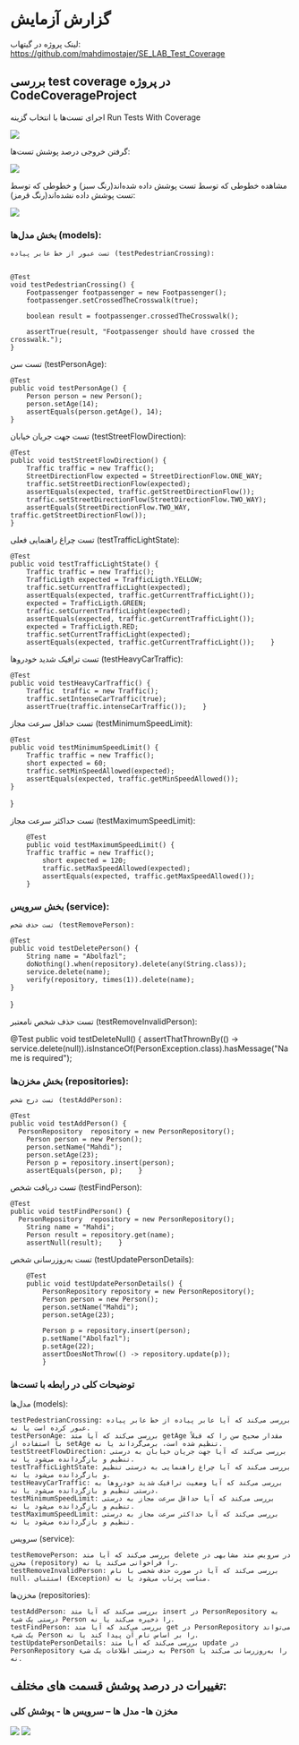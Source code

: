 # گزارش آزمایش

لینک پروژه در گیتهاب: ‌https://github.com/mahdimostajer/SE_LAB_Test_Coverage
## بررسی test coverage در پروژه CodeCoverageProject

اجرای تست‌ها با انتخاب گزینه Run Tests With Coverage

<img src="./pics/1.png">

گرفتن خروجی درصد پوشش تست‌ها:

<img src="./pics/2.png">

مشاهده خطوطی که توسط تست پوشش داده شده‌اند(رنگ سبز) و خطوطی که توسط تست پوشش داده نشده‌اند(رنگ قرمز):

<img src="./pics/3.png">

### بخش مدل‌ها (models):
    تست عبور از خط عابر پیاده (testPedestrianCrossing):

    
    @Test
    void testPedestrianCrossing() {
        Footpassenger footpassenger = new Footpassenger();
        footpassenger.setCrossedTheCrosswalk(true);

        boolean result = footpassenger.crossedTheCrosswalk();

        assertTrue(result, "Footpassenger should have crossed the crosswalk.");
    }
تست سن (testPersonAge):

    @Test
    public void testPersonAge() {
        Person person = new Person();
        person.setAge(14);
        assertEquals(person.getAge(), 14);
    }
تست جهت جریان خیابان (testStreetFlowDirection):


    @Test
    public void testStreetFlowDirection() {
        Traffic traffic = new Traffic();
        StreetDirectionFlow expected = StreetDirectionFlow.ONE_WAY;
        traffic.setStreetDirectionFlow(expected);
        assertEquals(expected, traffic.getStreetDirectionFlow());
        traffic.setStreetDirectionFlow(StreetDirectionFlow.TWO_WAY);
        assertEquals(StreetDirectionFlow.TWO_WAY, traffic.getStreetDirectionFlow());
    }

تست چراغ راهنمایی فعلی (testTrafficLightState):

    @Test
    public void testTrafficLightState() {
        Traffic traffic = new Traffic();
        TrafficLigth expected = TrafficLigth.YELLOW;
        traffic.setCurrentTrafficLight(expected);
        assertEquals(expected, traffic.getCurrentTrafficLight());
        expected = TrafficLigth.GREEN;
        traffic.setCurrentTrafficLight(expected);
        assertEquals(expected, traffic.getCurrentTrafficLight());
        expected = TrafficLigth.RED;
        traffic.setCurrentTrafficLight(expected);
        assertEquals(expected, traffic.getCurrentTrafficLight());    }
تست ترافیک شدید خودروها (testHeavyCarTraffic):

    @Test
    public void testHeavyCarTraffic() {
        Traffic  traffic = new Traffic();
        traffic.setIntenseCarTraffic(true);
        assertTrue(traffic.intenseCarTraffic());    }
تست حداقل سرعت مجاز (testMinimumSpeedLimit):

    @Test
    public void testMinimumSpeedLimit() {
        Traffic traffic = new Traffic();
        short expected = 60;
        traffic.setMinSpeedAllowed(expected);
        assertEquals(expected, traffic.getMinSpeedAllowed());
    }
}

تست حداکثر سرعت مجاز (testMaximumSpeedLimit):


        @Test
        public void testMaximumSpeedLimit() {
        Traffic traffic = new Traffic();
            short expected = 120;
            traffic.setMaxSpeedAllowed(expected);
            assertEquals(expected, traffic.getMaxSpeedAllowed());
        }

### بخش سرویس (service):
    تست حذف شخص (testRemovePerson):
    
	@Test
	public void testDeletePerson() {
		String name = "Abolfazl";
		doNothing().when(repository).delete(any(String.class));
		service.delete(name);
		verify(repository, times(1)).delete(name);
	}
}

تست حذف شخص نامعتبر (testRemoveInvalidPerson):

@Test
	public void testDeleteNull() {
	assertThatThrownBy(() -> service.delete(null)).isInstanceOf(PersonException.class).hasMessage("Name is required");

### بخش مخزن‌ها (repositories):
    تست درج شخص (testAddPerson):
    
    @Test
    public void testAddPerson() {
      PersonRepository  repository = new PersonRepository();
        Person person = new Person();
        person.setName("Mahdi");
        person.setAge(23);
        Person p = repository.insert(person);
        assertEquals(person, p);    }
تست دریافت شخص (testFindPerson):

    @Test
    public void testFindPerson() {
      PersonRepository  repository = new PersonRepository();
        String name = "Mahdi";
        Person result = repository.get(name);
        assertNull(result);    }
تست به‌روزرسانی شخص (testUpdatePersonDetails):

        @Test
        public void testUpdatePersonDetails() {
            PersonRepository repository = new PersonRepository();
            Person person = new Person();
            person.setName("Mahdi");
            person.setAge(23);

            Person p = repository.insert(person);
            p.setName("Abolfazl");
            p.setAge(22);
            assertDoesNotThrow(() -> repository.update(p));
            }
            

### توضیحات کلی در رابطه با تست‌ها
مدل‌ها (models):


    testPedestrianCrossing: بررسی می‌کند که آیا عابر پیاده از خط عابر پیاده عبور کرده است یا نه.
    testPersonAge: بررسی می‌کند که آیا متد getAge مقدار صحیح سن را که قبلاً با استفاده از setAge تنظیم شده است، برمی‌گرداند یا نه.
    testStreetFlowDirection: بررسی می‌کند که آیا جهت جریان خیابان به درستی تنظیم و بازگردانده می‌شود یا نه.
    testTrafficLightState: بررسی می‌کند که آیا چراغ راهنمایی به درستی تنظیم و بازگردانده می‌شود یا نه.
    testHeavyCarTraffic: بررسی می‌کند که آیا وضعیت ترافیک شدید خودروها به درستی تنظیم و بازگردانده می‌شود یا نه.
    testMinimumSpeedLimit: بررسی می‌کند که آیا حداقل سرعت مجاز به درستی تنظیم و بازگردانده می‌شود یا نه.
    testMaximumSpeedLimit: بررسی می‌کند که آیا حداکثر سرعت مجاز به درستی تنظیم و بازگردانده می‌شود یا نه.

سرویس (service):

    testRemovePerson: بررسی می‌کند که آیا متد delete در سرویس متد مشابهی در مخزن (repository) را فراخوانی می‌کند یا نه.
    testRemoveInvalidPerson: بررسی می‌کند که آیا در صورت حذف شخصی با نام null، استثنای (Exception) مناسب پرتاب می‌شود یا نه.

مخزن‌ها (repositories):

    testAddPerson: بررسی می‌کند که آیا متد insert در PersonRepository به درستی یک شیء Person را ذخیره می‌کند یا نه.
    testFindPerson: بررسی می‌کند که آیا متد get در PersonRepository می‌تواند یک شیء Person را بر اساس نام آن پیدا کند یا نه.
    testUpdatePersonDetails: بررسی می‌کند که آیا متد update در PersonRepository به درستی اطلاعات یک شیء Person را به‌روزرسانی می‌کند یا نه.

## تغییرات در درصد پوشش قسمت های مختلف:
### مخزن ها- مدل ها – سرویس ها - پوشش کلی

<img src="./pics/4.png">

<img src="./pics/5.png">